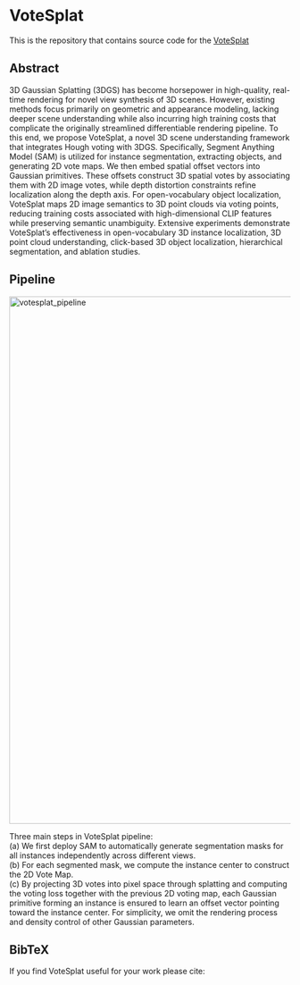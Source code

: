 # VoteSplat

This is the repository that contains source code for the [VoteSplat](None)

## Abstract
3D Gaussian Splatting (3DGS) has become horsepower in high-quality, real-time rendering for novel view synthesis of 3D scenes. However, existing methods focus primarily on geometric and appearance modeling, lacking deeper scene understanding while also incurring high training costs that complicate the originally streamlined differentiable rendering pipeline. To this end, we propose VoteSplat, a novel 3D scene understanding framework that integrates Hough voting with 3DGS. Specifically, Segment Anything Model (SAM) is utilized for instance segmentation, extracting objects, and generating 2D vote maps. We then embed spatial offset vectors into Gaussian primitives. These offsets construct 3D spatial votes by associating them with 2D image votes, while depth distortion constraints refine localization along the depth axis. For open-vocabulary object localization, VoteSplat maps 2D image semantics to 3D point clouds via voting points, reducing training costs associated with high-dimensional CLIP features while preserving semantic unambiguity. Extensive experiments demonstrate VoteSplat’s effectiveness in open-vocabulary 3D instance localization, 3D point cloud understanding, click-based 3D object localization, hierarchical segmentation, and ablation studies.

## Pipeline
<img width="944" alt="votesplat_pipeline" src="https://github.com/user-attachments/assets/2c39e223-ae04-4423-ab6d-6599d96ab0d9" />

Three main steps in VoteSplat pipeline:  
(a) We first deploy SAM to automatically generate segmentation masks for all instances independently across different views.  
(b) For each segmented mask, we compute the instance center to construct the 2D Vote Map.  
(c) By projecting 3D votes into pixel space through splatting and computing the voting loss together with the previous 2D voting map, each Gaussian primitive forming an instance is ensured to learn an offset vector pointing toward the instance center. For simplicity, we omit the rendering process and density control of other Gaussian parameters.  



## BibTeX
If you find VoteSplat useful for your work please cite:
```

```


